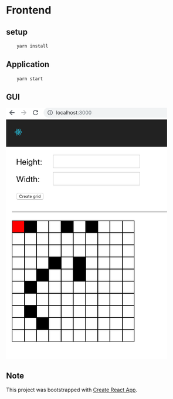 # Frontend

## setup

```bash
    yarn install
```

## Application

```bash
    yarn start
```

## GUI

![gui](gui.png)

## Note

This project was bootstrapped with [Create React App](https://github.com/facebook/create-react-app).
